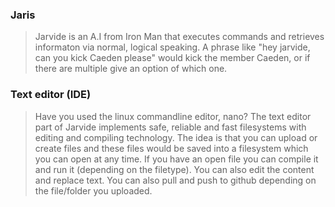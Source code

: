 ### **Jaris**
> Jarvide is an A.I from Iron Man that executes commands and retrieves informaton via normal, logical speaking. A phrase like "hey jarvide, can you kick Caeden please" would kick the member Caeden, or if there are multiple give an option of which one.


### **Text editor (IDE)**
> Have you used the linux commandline editor, nano? The text editor part of Jarvide implements safe, reliable and fast filesystems with editing and compiling technology. The idea is that you can upload or create files and these files would be saved into a filesystem which you can open at any time. If you have an open file you can compile it and run it (depending on the filetype). You can also edit the content and replace text. You can also pull and push to github depending on the file/folder you uploaded.
